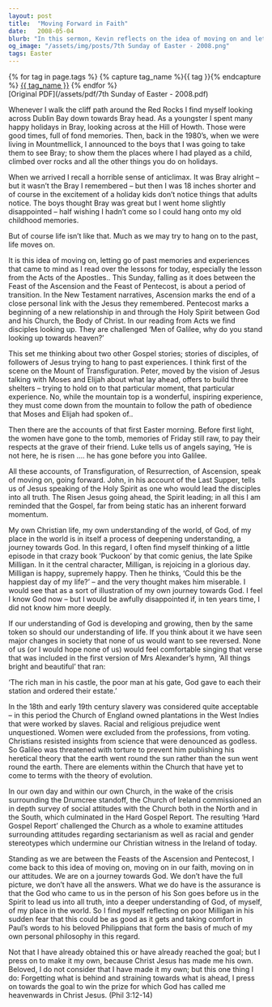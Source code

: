 ```yaml
---
layout: post
title:  "Moving Forward in Faith"
date:   2008-05-04
blurb: "In this sermon, Kevin reflects on the idea of moving on and letting go of past memories and experiences. He draws parallels from his personal life and biblical accounts of Transfiguration, Resurrection, and Ascension. Kevin emphasizes that the Gospel is not static but has an inherent forward momentum, and our understanding of God and life should also be developing and growing."
og_image: "/assets/img/posts/7th Sunday of Easter - 2008.png"
tags: Easter
---    
```

<div class="tag-pills">
  {% for tag in page.tags %}
    {% capture tag_name %}{{ tag }}{% endcapture %}
    <a href="{{ site.baseurl }}/tag/{{ tag_name | slugify }}" class="tag-pill">{{ tag_name }}</a>
  {% endfor %}
</div>
[Original PDF](/assets/pdf/7th Sunday of Easter - 2008.pdf)

Whenever I walk the cliff path around the Red Rocks I find myself looking across Dublin Bay down towards Bray head. As a youngster I spent many happy holidays in Bray, looking across at the Hill of Howth. Those were good times, full of fond memories. Then, back in the 1980’s, when we were living in Mountmellick, I announced to the boys that I was going to take them to see Bray; to show them the places where I had played as a child, climbed over rocks and all the other things you do on holidays.

When we arrived I recall a horrible sense of anticlimax. It was Bray alright – but it wasn’t the Bray I remembered – but then I was 18 inches shorter and of course in the excitement of a holiday kids don’t notice things that adults notice. The boys thought Bray was great but I went home slightly disappointed – half wishing I hadn’t come so I could hang onto my old childhood memories.

But of course life isn’t like that. Much as we may try to hang on to the past, life moves on.

It is this idea of moving on, letting go of past memories and experiences that came to mind as I read over the lessons for today, especially the lesson from the Acts of the Apostles.. This Sunday, falling as it does between the Feast of the Ascension and the Feast of Pentecost, is about a period of transition. In the New Testament narratives, Ascension marks the end of a close personal link with the Jesus they remembered. Pentecost marks a beginning of a new relationship in and through the Holy Spirit between God and his Church, the Body of Christ. In our reading from Acts we find disciples looking up. They are challenged ‘Men of Galilee, why do you stand looking up towards heaven?’

This set me thinking about two other Gospel stories; stories of disciples, of followers of Jesus trying to hang to past experiences. I think first of the scene on the Mount of Transfiguration. Peter, moved by the vision of Jesus talking with Moses and Elijah about what lay ahead, offers to build three shelters – trying to hold on to that particular moment, that particular experience. No, while the mountain top is a wonderful, inspiring experience, they must come down from the mountain to follow the path of obedience that Moses and Elijah had spoken of..

Then there are the accounts of that first Easter morning. Before first light, the women have gone to the tomb, memories of Friday still raw, to pay their respects at the grave of their friend. Luke tells us of angels saying, ‘He is not here, he is risen .... he has gone before you into Galilee.

All these accounts, of Transfiguration, of Resurrection, of Ascension, speak of moving on, going forward. John, in his account of the Last Supper, tells us of Jesus speaking of the Holy Spirit as one who would lead the disciples into all truth. The Risen Jesus going ahead, the Spirit leading; in all this I am reminded that the Gospel, far from being static has an inherent forward momentum.

My own Christian life, my own understanding of the world, of God, of my place in the world is in itself a process of deepening understanding, a journey towards God. In this regard, I often find myself thinking of a little episode in that crazy book ‘Puckoon’ by that comic genius, the late Spike Milligan. In it the central character, Milligan, is rejoicing in a glorious day. Milligan is happy, supremely happy. Then he thinks, ‘Could this be the happiest day of my life?’ – and the very thought makes him miserable. I would see that as a sort of illustration of my own journey towards God. I feel I know God now – but I would be awfully disappointed if, in ten years time, I did not know him more deeply.

If our understanding of God is developing and growing, then by the same token so should our understanding of life. If you think about it we have seen major changes in society that none of us would want to see reversed. None of us (or I would hope none of us) would feel comfortable singing that verse that was included in the first version of Mrs Alexander’s hymn, ‘All things bright and beautiful’ that ran:

‘The rich man in his castle,
the poor man at his gate,
God gave to each their station
and ordered their estate.’

In the 18th and early 19th century slavery was considered quite acceptable – in this period the Church of England owned plantations in the West Indies that were worked by slaves. Racial and religious prejudice went unquestioned. Women were excluded from the professions, from voting. Christians resisted insights from science that were denounced as godless. So Galileo was threatened with torture to prevent him publishing his heretical theory that the earth went round the sun rather than the sun went round the earth. There are elements within the Church that have yet to come to terms with the theory of evolution.

In our own day and within our own Church, in the wake of the crisis surrounding the Drumcree standoff, the Church of Ireland commissioned an in depth survey of social attitudes with the Church both in the North and in the South, which culminated in the Hard Gospel Report. The resulting ‘Hard Gospel Report’ challenged the Church as a whole to examine attitudes surrounding attitudes regarding sectarianism as well as racial and gender stereotypes which undermine our Christian witness in the Ireland of today.

Standing as we are between the Feasts of the Ascension and Pentecost, I come back to this idea of moving on, moving on in our faith, moving on in our attitudes. We are on a journey towards God. We don’t have the full picture, we don’t have all the answers. What we do have is the assurance is that the God who came to us in the person of his Son goes before us in the Spirit to lead us into all truth, into a deeper understanding of God, of myself, of my place in the world. So I find myself reflecting on poor Milligan in his sudden fear that this could be as good as it gets and taking comfort in Paul’s words to his beloved Philippians that form the basis of much of my own personal philosophy in this regard.

Not that I have already obtained this or have already reached the goal; but I press on to make it my own, because Christ Jesus has made me his own. Beloved, I do not consider that I have made it my own; but this one thing I do: Forgetting what is behind and straining towards what is ahead, I press on towards the goal to win the prize for which God has called me heavenwards in Christ Jesus. (Phil 3:12-14)
